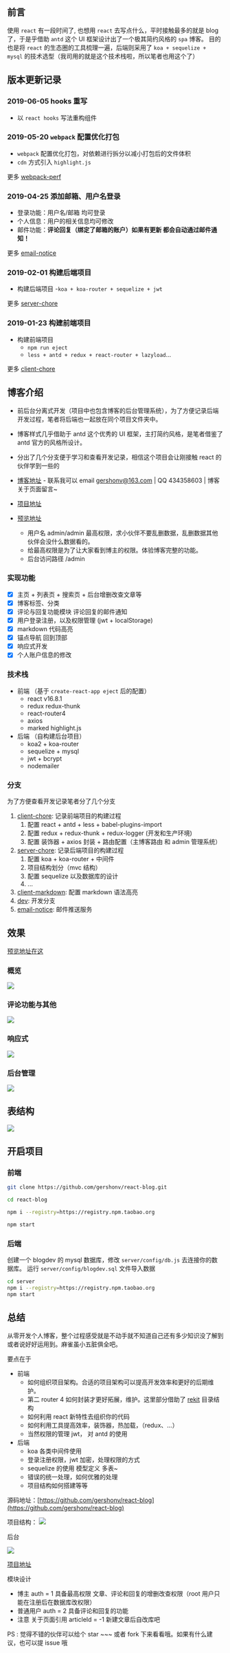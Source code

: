 ## 前言

使用 `react` 有一段时间了, 也想用 `react` 去写点什么，平时接触最多的就是 blog 了，于是乎借助 `antd` 这个 UI 框架设计出了一个极其简约风格的 `spa` 博客。
目的也是将 `react` 的生态圈的工具梳理一遍，后端则采用了 `koa + sequelize + mysql` 的技术选型（我司用的就是这个技术栈啦，所以笔者也用这个了）

## 版本更新记录

### 2019-06-05 hooks 重写

- 以 `react hooks` 写法重构组件

### 2019-05-20 `webpack` 配置优化打包

- `webpack` 配置优化打包，对依赖进行拆分以减小打包后的文件体积
- `cdn` 方式引入 `highlight.js`

更多 [webpack-perf](https://github.com/gershonv/react-blog/tree/webpack-perf)

### 2019-04-25 添加邮箱、用户名登录

- 登录功能：用户名/邮箱 均可登录
- 个人信息：用户的相关信息均可修改
- 邮件功能：**评论回复（绑定了邮箱的账户）如果有更新 都会自动通过邮件通知！**

更多 [email-notice](https://github.com/gershonv/react-blog/tree/email-notice)

### 2019-02-01 构建后端项目

- 构建后端项目 -`koa + koa-router + sequelize + jwt`

更多 [server-chore](https://github.com/gershonv/react-blog/tree/server-chore)

### 2019-01-23 构建前端项目

- 构建前端项目
  - `npm run eject`
  - `less + antd + redux + react-router + lazyload`...

更多 [client-chore](https://github.com/gershonv/react-blog/tree/client-chore)

## 博客介绍

- 前后台分离式开发（项目中也包含博客的后台管理系统），为了方便记录后端开发过程，笔者将后端也一起放在同个项目文件夹中。
- 博客样式几乎借助于 antd 这个优秀的 UI 框架，主打简约风格，是笔者借鉴了 antd 官方的风格所设计。
- 分出了几个分支便于学习和查看开发记录，相信这个项目会让刚接触 react 的伙伴学到一些的

- [博客地址](https://guodada.fun) - 联系我可以 email gershonv@163.com | QQ 434358603 | 博客关于页面留言~
- [项目地址](https://github.com/gershonv/react-blog)
- [预览地址](http://test.guodada.fun)
  - 用户名 admin/admin 最高权限，求小伙伴不要乱删数据，乱删数据其他伙伴会没什么数据看的。
  - 给最高权限是为了让大家看到博主的权限。体验博客完整的功能。
  - 后台访问路径 /admin

### 实现功能

- [x] 主页 + 列表页 + 搜索页 + 后台增删改查文章等
- [x] 博客标签、分类
- [x] 评论与回复功能模块 评论回复的邮件通知
- [x] 用户登录注册，以及权限管理 (jwt + localStorage)
- [x] markdown 代码高亮
- [x] 锚点导航 回到顶部
- [x] 响应式开发
- [x] 个人账户信息的修改

### 技术栈

- 前端 （基于 `create-react-app eject` 后的配置）
  - react v16.8.1
  - redux redux-thunk
  - react-router4
  - axios
  - marked highlight.js
- 后端 （自构建后台项目）
  - koa2 + koa-router
  - sequelize + mysql
  - jwt + bcrypt
  - nodemailer

### 分支

为了方便查看开发记录笔者分了几个分支

1. [client-chore](https://github.com/gershonv/react-blog/tree/client-chore): 记录前端项目的构建过程
   1. 配置 react + antd + less + babel-plugins-import
   2. 配置 redux + redux-thunk + redux-logger (开发和生产环境)
   3. 配置 装饰器 + axios 封装 + 路由配置（主博客路由 和 admin 管理系统）
2. [server-chore](https://github.com/gershonv/react-blog/tree/server-chore): 记录后端项目的构建过程
   1. 配置 koa + koa-router + 中间件
   2. 项目结构划分（mvc 结构）
   3. 配置 sequelize 以及数据库的设计
   4. ...
3. [client-markdown](https://github.com/gershonv/react-blog/tree/client-markdown): 配置 markdown 语法高亮
4. [dev](https://github.com/gershonv/react-blog/tree/dev): 开发分支
5. [email-notice](https://github.com/gershonv/react-blog/tree/email-notice): 邮件推送服务

## 效果

[预览地址在这](http://test.guodada.fun)

### 概览

![](https://user-gold-cdn.xitu.io/2019/2/24/1691df9ff15ea161?w=1663&h=995&f=gif&s=2722969)

### 评论功能与其他

![](https://user-gold-cdn.xitu.io/2019/2/24/1691e1272aba1261?w=1665&h=1010&f=gif&s=1728568)

### 响应式

![](https://user-gold-cdn.xitu.io/2019/2/24/1691e13769194605?w=1159&h=990&f=gif&s=2855093)

### 后台管理

![](https://user-gold-cdn.xitu.io/2019/2/24/1691e1627fe67721?w=1920&h=1048&f=png&s=140246)

## 表结构

![](https://user-gold-cdn.xitu.io/2019/2/26/16927aeb05f720a9?w=607&h=851&f=png&s=91713)

## 开启项目

### 前端

```bash
git clone https://github.com/gershonv/react-blog.git

cd react-blog

npm i --registry=https://registry.npm.taobao.org

npm start
```

### 后端

创建一个 blogdev 的 mysql 数据库，修改 `server/config/db.js` 去连接你的数据库。
运行 `server/config/blogdev.sql` 文件导入数据

```bash
cd server
npm i --registry=https://registry.npm.taobao.org
npm start
```

## 总结

从零开发个人博客，整个过程感受就是不动手就不知道自己还有多少知识没了解到或者说好好运用到。麻雀虽小五脏俱全吧。

要点在于

- 前端
  - 如何组织项目架构。合适的项目架构可以提高开发效率和更好的后期维护。
  - 第二 router 4 如何封装才更好拓展，维护。这里部分借助了 [rekit](https://github.com/supnate/rekit) 目录结构
  - 如何利用 react 新特性去组织你的代码
  - 如何利用工具提高效率，装饰器，热加载，（redux、…）
  - 当然权限的管理 jwt， 对 antd 的使用
- 后端
  - koa 各类中间件使用
  - 登录注册权限，jwt 加密，处理权限的方式
  - sequelize 的使用 模型定义 多表~
  - 错误的统一处理，如何优雅的处理
  - 项目结构如何搭建等等

源码地址：[https://github.com/gershonv/react-blog](https://github.com/gershonv/react-blog)

项目结构：
![](https://user-gold-cdn.xitu.io/2019/2/24/1691e4b68c2dfa95?w=470&h=913&f=png&s=51805)

后台

![](https://user-gold-cdn.xitu.io/2019/2/26/169276665cdadc90?w=331&h=283&f=png&s=27314)

[项目地址](https://github.com/gershonv/react-blog)

模块设计

- 博主 auth = 1 具备最高权限 文章、评论和回复的增删改查权限（root 用户只能在注册后在数据库改权限）
- 普通用户 auth = 2 具备评论和回复的功能
- 注意 关于页面引用 articleId = -1 新建文章后自改库吧

PS : 觉得不错的伙伴可以给个 star ~~~ 或者 fork 下来看看哦。如果有什么建议，也可以提 issue 哦
